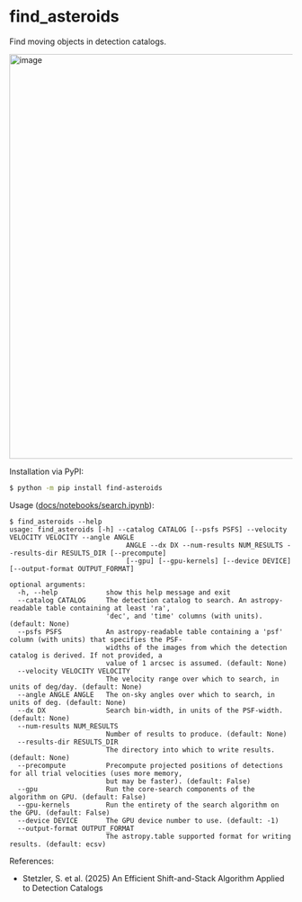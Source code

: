 # find_asteroids

Find moving objects in detection catalogs.

<img width="960" height="720" alt="image" src="https://github.com/user-attachments/assets/1ce78a36-8a80-4db7-97bc-27c4a7e2d67f"/>

Installation via PyPI: 
```bash
$ python -m pip install find-asteroids
```

Usage ([docs/notebooks/search.ipynb](https://github.com/stevenstetzler/find_asteroids/tree/main/docs/notebooks/search.ipynb)):
```
$ find_asteroids --help
usage: find_asteroids [-h] --catalog CATALOG [--psfs PSFS] --velocity VELOCITY VELOCITY --angle ANGLE
                             ANGLE --dx DX --num-results NUM_RESULTS --results-dir RESULTS_DIR [--precompute]
                             [--gpu] [--gpu-kernels] [--device DEVICE] [--output-format OUTPUT_FORMAT]

optional arguments:
  -h, --help            show this help message and exit
  --catalog CATALOG     The detection catalog to search. An astropy-readable table containing at least 'ra',
                        'dec', and 'time' columns (with units). (default: None)
  --psfs PSFS           An astropy-readable table containing a 'psf' column (with units) that specifies the PSF-
                        widths of the images from which the detection catalog is derived. If not provided, a
                        value of 1 arcsec is assumed. (default: None)
  --velocity VELOCITY VELOCITY
                        The velocity range over which to search, in units of deg/day. (default: None)
  --angle ANGLE ANGLE   The on-sky angles over which to search, in units of deg. (default: None)
  --dx DX               Search bin-width, in units of the PSF-width. (default: None)
  --num-results NUM_RESULTS
                        Number of results to produce. (default: None)
  --results-dir RESULTS_DIR
                        The directory into which to write results. (default: None)
  --precompute          Precompute projected positions of detections for all trial velocities (uses more memory,
                        but may be faster). (default: False)
  --gpu                 Run the core-search components of the algorithm on GPU. (default: False)
  --gpu-kernels         Run the entirety of the search algorithm on the GPU. (default: False)
  --device DEVICE       The GPU device number to use. (default: -1)
  --output-format OUTPUT_FORMAT
                        The astropy.table supported format for writing results. (default: ecsv)
```

References:
- Stetzler, S. et al. (2025) An Efficient Shift-and-Stack Algorithm Applied to Detection Catalogs
